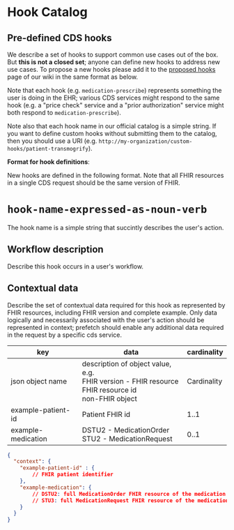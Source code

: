 # Hook Catalog

## Pre-defined CDS hooks

We describe a set of hooks to support common use cases out of the box. But **this is not a closed set**; anyone can define new hooks to address new use cases. To propose a new hooks please add it to the [proposed hooks](https://github.com/cds-hooks/docs/wiki/Proposed-Hooks) page of our wiki in the same format as below.

Note that each hook (e.g. `medication-prescribe`) represents something the user is doing in the EHR; various CDS services might respond to the same hook (e.g. a "price check" service and a "prior authorization" service might both respond to `medication-prescribe`).

Note also that each hook name in our official catalog is a simple string. If you want to define custom hooks without submitting them to the catalog, then you should use a URI (e.g. `http://my-organization/custom-hooks/patient-transmogrify`).

**Format for hook definitions**:

New hooks are defined in the following format. Note that all FHIR resources in a single CDS request should be the same version of FHIR. 

# `hook-name-expressed-as-noun-verb` 
The hook name is a simple string that succintly describes the user's action. 

## **Workflow description**
Describe this hook occurs in a user's workflow.

## **Contextual data**
Describe the set of contextual data required for this hook as represented by FHIR resources, including FHIR version and complete example. Only data logically and necessarily associated with the user's action should be represented in context; prefetch should enable any additional data required in the request by a specific cds service.

|key|data|cardinality|
|---|---|---|
|json object name|description of object value, e.g. <br/> FHIR version - FHIR resource <br/> FHIR resource id <br/> non-FHIR object|Cardinality|
|example-patient-id|Patient FHIR id|1..1|
|example-medication|DSTU2 - MedicationOrder <br/>STU2 - MedicationRequest|0..1|


```json
{
  "context": {
	"example-patient-id" : {
		// FHIR patient identifier
	},
    "example-medication": {
		// DSTU2: full MedicationOrder FHIR resource of the medication being prescribed or, 
		// STU3: full MedicationRequest FHIR resource of the medication being prescribed
	}
  }
}
```
